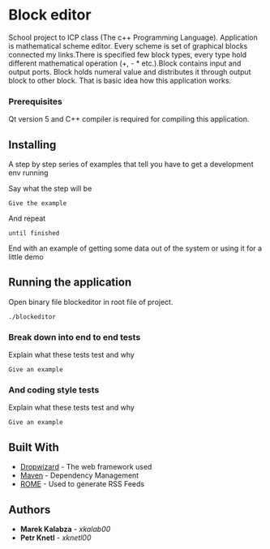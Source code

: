 # Block editor

School project to ICP class (The c++ Programming Language). Application is mathematical scheme editor.
Every scheme is set  of graphical blocks connected my links.There is specified few block types,
every type hold different mathematical operation (+, - * etc.).Block contains input and output ports.
Block holds numeral value and distributes it through output block to other block.
That is basic idea how this application works.

### Prerequisites

Qt version 5 and C++ compiler is required for compiling this application.

## Installing

A step by step series of examples that tell you have to get a development env running

Say what the step will be

```
Give the example
```

And repeat

```
until finished
```

End with an example of getting some data out of the system or using it for a little demo

## Running the application
Open binary file blockeditor in root file of project.

```
./blockeditor
```

### Break down into end to end tests

Explain what these tests test and why

```
Give an example
```

### And coding style tests

Explain what these tests test and why

```
Give an example
```

## Built With

* [Dropwizard](http://www.dropwizard.io/1.0.2/docs/) - The web framework used
* [Maven](https://maven.apache.org/) - Dependency Management
* [ROME](https://rometools.github.io/rome/) - Used to generate RSS Feeds


## Authors

* **Marek Kalabza** - *xkalab00*
* **Petr Knetl** - *xknetl00*
